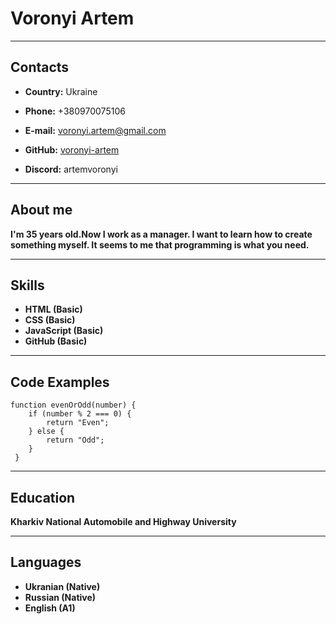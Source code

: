 # Voronyi Artem
***************
## Contacts

* **Country:** Ukraine

* **Phone:** +380970075106

* **E-mail:** voronyi.artem@gmail.com

* **GitHub:** [voronyi-artem](https://github.com/voronyi-artem)

* **Discord:** artemvoronyi

***************

## About me
**I'm 35 years old.Now I work as a manager. I want to learn how to create something myself. It seems to me that programming is what you need.**

***************

## Skills
 * **HTML (Basic)**
 * **CSS (Basic)**
 * **JavaScript (Basic)**
 * **GitHub (Basic)**

***************

## Code Examples
 ``` 
 function evenOrOdd(number) {
     if (number % 2 === 0) {
         return "Even";
     } else {
         return "Odd";
     }
  } 
```

***************

## Education
  **Kharkiv National Automobile and Highway University**

***************
## Languages
  * **Ukranian (Native)**
  * **Russian (Native)**
  * **English (A1)**
